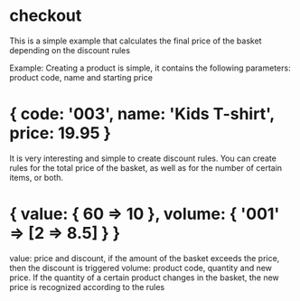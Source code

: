 # checkout

This is a simple example that calculates the final price of the basket depending on the discount rules

Example:
  Creating a product is simple, it contains the following parameters: product code, name and starting price
   # { code: '003', name: 'Kids T-shirt', price: 19.95 }
  
 It is very interesting and simple to create discount rules.
 You can create rules for the total price of the basket, as well as for the number of certain items, or both.
 # { value: { 60  => 10 }, volume: { '001' => [2 => 8.5] } }
 value:  price and discount, if the amount of the basket exceeds the price, then the discount is triggered
 volume: product code, quantity and new price. If the quantity of a certain product changes in the basket, the new price is recognized according to the rules
